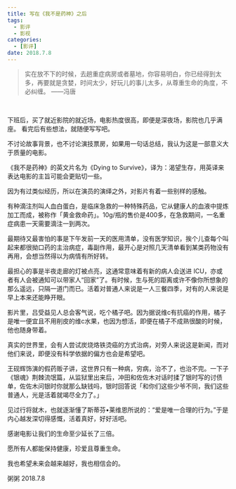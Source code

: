 ```yaml
---
title: 写在《我不是药神》之后
tags:
  - 影评
  - 影视
categories:
  - [影评]
date: 2018.7.8
---
```



> 实在放不下的时候，去趟重症病房或者墓地，你容易明白，你已经得到太多，再要就是贪婪，时间太少，好玩儿的事儿太多，从尊重生命的角度，不必纠缠。 ——冯唐 

<!--more-->   

下班后，买了就近影院的就近场，电影热度很高，即便是深夜场，影院也几乎满座。
看完后有些想法，就随便写写吧。

不讨论故事背景，也不讨论演技票房，如果用一句话总结，我认为这是一部意义大于质量的电影。

《我不是药神》的英文片名为《Dying to Survive》，译为：渴望生存，用英译来表达电影的主旨可能会更贴切一些。

因为有过类似经历，所以在演员的演绎之外，对影片有着一些别样的感触。

有种滴注剂叫人血白蛋白，是临床急救的一种特殊药品，它从健康人的血液中提炼加工而成，被称作「黄金救命药」。10g/瓶的售价是400多，在急救期间，一名重症病患一天需要滴注一到两次。

最期待又最害怕的事是下午发前一天的医用清单，没有医学知识，挨个儿查每个叫起来都很拗口药的主治病症，毒副作用，最开心是对照几天清单看到某类药物没有再用，会想当然得以为病情有所好转。

最担心的事是半夜走廊的灯被点亮，这通常意味着有新的病人会送进 ICU，亦或者有人会被通知可以带家人“回家”了。有时候，生与死的距离或许不像你所想象的那么遥远，只隔一道门而已。活着对普通人来说是一人三餐四季，对有的人来说是早上本来还能睁开眼。

影片里，吕受益见人总会客气说，吃个橘子吧。因为据说维c有抗癌的作用，橘子是唯一便宜且不用削皮的维c水果，也因为想活，即便在橘子不成熟很酸的时候，他也随身带着。

真实的世界里，会有人尝试炭烧烙铁烫癌的方式治病，对旁人来说这是新闻，而对他们来说，即便没有科学依据的偏方也会是希望吧。

王砚辉饰演的假药贩子讲，这世界只有一种病，穷病，治不了，也治不完。一下子《银魂》荆棘流氓篇，从监狱里出来后，冲田和佐佐木对话时揉了银时写的讨债单，佐佐木问银时你就那么缺钱吗，银时回答说「和你们这些少爷不同，我们这些普通人，光是活着就竭尽全力了。」

见过行将就木，也就逐渐懂了斯蒂芬•莱维恩所说的：“爱是唯一合理的行为。”于是内心越发深切得感慨，活着真好，好好活吧。

感谢电影让我们的生命至少延长了三倍。

愿所有人都能保持健康，珍爱且尊重生命。

我也希望未来会越来越好，我也相信会的。

粥粥
2018.7.8



